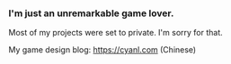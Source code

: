  ### I'm just an unremarkable game lover.
 Most of my projects were set to private. I'm sorry for that.

 My game design blog: https://cyanl.com
 (Chinese)
 
<!--
**EskiNott/EskiNott** is a ✨ _special_ ✨ repository because its `README.md` (this file) appears on your GitHub profile.

Here are some ideas to get you started:

- 🔭 I’m currently working on ...
- 🌱 I’m currently learning ...
- 👯 I’m looking to collaborate on ...
- 🤔 I’m looking for help with ...
- 💬 Ask me about ...
- 📫 How to reach me: ...
- 😄 Pronouns: ...
- ⚡ Fun fact: ...
-->
